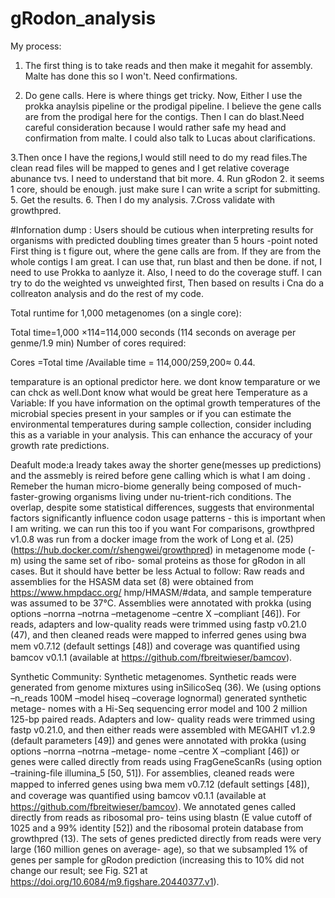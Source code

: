 # gRodon_analysis

My process:
1. The first thing is to take reads and then make it megahit for assembly. Malte has done this so I won't. Need confirmations.

2. Do gene calls. Here is where things get tricky. Now, Either I use the prokka anaylsis pipeline or the prodigal pipeline. I believe the gene calls are from the prodigal here for the contigs. Then I can do blast.Need careful consideration because I would rather safe my head and confirmation from malte. I could also talk to Lucas about clarifications.

3.Then once I have the regions,I would still need to do my read files.The clean read files will be mapped to genes and I get relative coverage abunance tvs. I need to understand that bit more. 
4. Run gRodon 2. it seems 1 core, should be enough. just make sure I can write a script for submitting.
5. Get the results. 
6. Then I do my analysis.
7.Cross validate with growthpred.

#Infornation dump :
Users should be cutious when interpreting results for organisms with predicted doubling times greater than 5 hours -point noted
First thing is t figure out, where the gene calls are from. If they are from the whole contigs I am great.
I can use that, run blast and then be done.
if not, I need to use Prokka to aanlyze it.
Also, I need to do the coverage stuff.
I can try to do the weighted vs unweighted first, Then based on results i Cna do a collreaton analysis and do the rest of my code.

Total runtime for 1,000 metagenomes (on a single core):

Total time=1,000 ×114=114,000 seconds (114 seconds on average per genme/1.9 min)
Number of cores required:

Cores
=Total time /Available time = 114,000/259,200≈ 0.44.

temparature is an optional predictor here. we dont know temparature or we can chck as well.Dont know what would be great here 
Temperature as a Variable: If you have information on the optimal growth temperatures of the microbial species present in your samples or if you can estimate the environmental temperatures during sample collection, consider including this as a variable in your analysis. This can enhance the accuracy of your growth rate predictions.

Deafult mode:a lready takes away the shorter gene(messes up predictions) and the assmebly is reired before gene calling which is what I am doing . 
Remeber the human micro-biome generally being composed of much-faster-growing organisms living under nu-trient-rich conditions.
The overlap, despite some statistical differences, suggests that environmental factors significantly influence codon usage patterns - this is important when I am writing.
we can run this too if you want 
For comparisons, growthpred v1.0.8 was run from a docker image from the work of Long et al. (25)
(https://hub.docker.com/r/shengwei/growthpred) in metagenome mode (-m) using the same set of ribo-
somal proteins as those for gRodon in all cases. But it should have better be less
Actual to follow:
Raw reads and assemblies for the HSASM data set (8) were obtained from https://www.hmpdacc.org/
hmp/HMASM/#data, and sample temperature was assumed to be 37°C. Assemblies were annotated with
prokka (using options –norrna –notrna –metagenome –centre X –compliant [46]). For reads, adapters
and low-quality reads were trimmed using fastp v0.21.0 (47), and then cleaned reads were mapped to
inferred genes using bwa mem v0.7.12 (default settings [48]) and coverage was quantiﬁed using bamcov
v0.1.1 (available at https://github.com/fbreitwieser/bamcov).

Synthetic Community:
Synthetic metagenomes. Synthetic reads were generated from genome mixtures using inSilicoSeq
(36). We (using options –n_reads 100M –model hiseq –coverage lognormal) generated synthetic metage-
nomes with a Hi-Seq sequencing error model and 100 	 2 million 125-bp paired reads. Adapters and low-
quality reads were trimmed using fastp v0.21.0, and then either reads were assembled with MEGAHIT v1.2.9
(default parameters [49]) and genes were annotated with prokka (using options –norrna –notrna –metage-
nome –centre X –compliant [46]) or genes were called directly from reads using FragGeneScanRs (using
option –training-ﬁle illumina_5 [50, 51]). For assemblies, cleaned reads were mapped to inferred genes using
bwa mem v0.7.12 (default settings [48]), and coverage was quantiﬁed using bamcov v0.1.1 (available at
https://github.com/fbreitwieser/bamcov). We annotated genes called directly from reads as ribosomal pro-
teins using blastn (E value cutoff of 1025 and a 99% identity [52]) and the ribosomal protein database from
growthpred (13). The sets of genes predicted directly from reads were very large (160 million genes on average-
age), so that we subsampled 1% of genes per sample for gRodon prediction (increasing this to 10% did not
change our result; see Fig. S21 at https://doi.org/10.6084/m9.ﬁgshare.20440377.v1).


